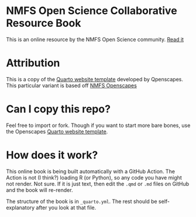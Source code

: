 # NMFS Open Science Collaborative Resource Book

This is an online resource by the NMFS Open Science community. [Read it](https://nmfs-opensci.github.io/ResouceBook)

# Attribution

This is a copy of the [Quarto website template](https://github.com/Openscapes/quarto-website-tutorial) developed by Qpenscapes. This particular variant is based off [NMFS Openscapes](https://nmfs-openscapes.github.io)

# Can I copy this repo?

Feel free to import or fork. Though if you want to start more bare bones, use the Openscapes [Quarto website template](https://github.com/Openscapes/quarto-website-tutorial).

# How does it work?

This online book is being built automatically with a GitHub Action. The Action is not (I think?) loading R (or Python), so any code you have might not render. Not sure. If it is just text, then edit the `.qmd` or `.md` files on GitHub and the book will re-render.

The structure of the book is in `_quarto.yml`. The rest should be self-explanatory after you look at that file.


